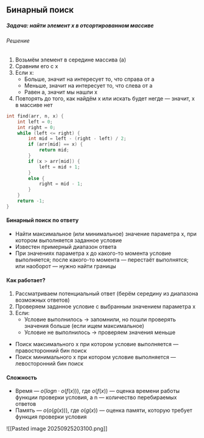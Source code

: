 ## Бинарный поиск

##### Задача: найти элемент x в отсортированном массиве
###### Решение

1. Возьмём элемент в середине массива (а)
2. Сравним его с x
3. Если x:
	- Больше, значит на интересует то, что справа от a
	- Меньше, значит на интересует то, что слева от a
	- Равен a, значит мы нашли x
4. Повторять до того, как найдём x или искать будет негде — значит, x в массиве нет

```c++
int find(arr, n, x) {
	int left = 0;
	int right = 0;
	while (left <= right) {
		int mid = left - (right - left) / 2;
		if (arr[mid] == x) {
			return mid;
		} 
		if (x > arr[mid]) {
			left = mid + 1;
		}
		else {
			right = mid - 1;
		}
	}
	return -1;
}
```
#### Бинарный поиск по ответу
- Найти максимальное (или минимальное) значение параметра x, при котором выполняется заданное условие 
- Известен примерный диапазон ответа
- При значениях параметра x до какого-то момента условие выполняется; после какого-то момента — перестаёт выполнятся; или наоборот — нужно найти границы
#### Как работает?
1. Рассматриваем потенциальный ответ (берём середину из диапазона возможных ответов)
2. Проверяем заданное условие с выбранным значением параметра x
3. Если:
	- Условие выполнилось -> запомнили, но пошли проверять значения больше (если ищем максимальное)
	- Условие не выполнилось -> проверяем значения меньше
- Поиск максимального x при котором условие выполняется — правосторонний бин поиск
- Поиск минимального x при котором условие выполняется — левосторонний бин поиск
#### Сложность
- Время — $o(log n ⋅ o(f(x)))$, где $o(f(x))$ — оценка времени работы функции проверки условия, а n — количество перебираемых ответов
- Память — $o(o(g(x)))$, где $o(g(x))$ — оценка памяти, которую требует функция проверки условия

![[Pasted image 20250925203100.png]]

